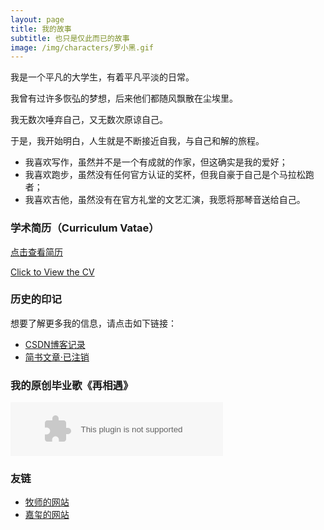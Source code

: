 ```yaml
---
layout: page
title: 我的故事
subtitle: 也只是仅此而已的故事
image: /img/characters/罗小黑.gif
---
```


我是一个平凡的大学生，有着平凡平淡的日常。

我曾有过许多恢弘的梦想，后来他们都随风飘散在尘埃里。

我无数次唾弃自己，又无数次原谅自己。

于是，我开始明白，人生就是不断接近自我，与自己和解的旅程。

- 我喜欢写作，虽然并不是一个有成就的作家，但这确实是我的爱好；
- 我喜欢跑步，虽然没有任何官方认证的奖杯，但我自豪于自己是个马拉松跑者；
- 我喜欢吉他，虽然没有在官方礼堂的文艺汇演，我愿将那琴音送给自己。


### 学术简历（Curriculum Vatae）

[点击查看简历](http://www.kaixinhuang.com/cv-chi)

[Click to View the CV](http://www.kaixinhuang.com/cv-eng)

### 历史的印记

想要了解更多我的信息，请点击如下链接：

- [CSDN博客记录](http://write.blog.csdn.net/postlist?t=top&id=49383511)
- [简书文章·已注销](http://www.jianshu.com/u/f9fc7dd44d54)


### 我的原创毕业歌《再相遇》

<embed src="//music.163.com/style/swf/widget.swf?sid=488279314&type=2&auto=1&width=320&height=66" width="340" height="86"  allowNetworking="all">




### 友链

- [牧师的网站](http://mushix.cc)
- [嘉玺的网站](http://jiaxi.me)


<!-- UY BEGIN -->
<div id="uyan_frame"></div>
<script type="text/javascript" src="http://v2.uyan.cc/code/uyan.js"></script>
<!-- UY END -->

